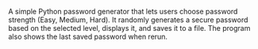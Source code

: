 A simple Python password generator that lets users choose password strength (Easy, Medium, Hard).
It randomly generates a secure password based on the selected level, displays it, and saves it to a file. 
The program also shows the last saved password when rerun.
